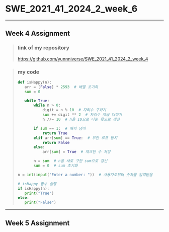 # SWE_2021_41_2024_2_week_6

---

## Week 4 Assignment
> ### link of my repository
> https://github.com/yunnniverse/SWE_2021_41_2024_2_week_4

> ### my code
> ```python
>def isHappy(n):
>    arr = [False] * 2593  # 배열 초기화
>    sum = 0
>
>    while True:
>        while n > 0:
>            digit = n % 10  # 자리수 구하기
>            sum += digit ** 2  # 자리수 제곱 더하기
>            n //= 10  # n을 10으로 나눈 몫으로 갱신
>
>        if sum == 1:  # 해피 넘버
>            return True
>        elif arr[sum] == True:  # 무한 루프 방지
>            return False
>        else:
>            arr[sum] = True  # 체크된 수 저장
>
>        n = sum  # n을 새로 구한 sum으로 갱신
>        sum = 0  # sum 초기화
>
> n = int(input("Enter a number: "))  # 사용자로부터 숫자를 입력받음
>
># isHappy 함수 실행
>if isHappy(n):
>    print("True")
>else:
>    print("False")
> ```


---

## Week 5 Assignment

